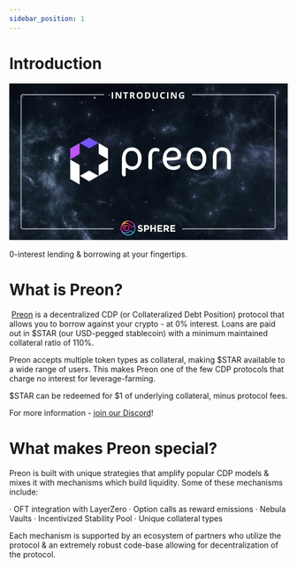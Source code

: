 ```yaml
---
sidebar_position: 1
---
```


# Introduction

![Introduction!](./assets/introduction.jpg "Introduction")

0-interest lending & borrowing at your fingertips.

# What is Preon?

​
[Preon](https://www.preon.finance/) is a decentralized CDP (or Collateralized Debt Position) protocol that allows you to borrow against your crypto - at 0% interest. Loans are paid out in $STAR (our USD-pegged stablecoin) with a minimum maintained collateral ratio of 110%.

Preon accepts multiple token types as collateral, making $STAR available to a wide range of users. This makes Preon one of the few CDP protocols that charge no interest for leverage-farming.

$STAR can be redeemed for $1 of underlying collateral, minus protocol fees.

For more information - [join our Discord](https://discord.com/invite/preon)!

# What makes Preon special?

Preon is built with unique strategies that amplify popular CDP models & mixes it with mechanisms which build liquidity. Some of these mechanisms include:

· OFT integration with LayerZero
· Option calls as reward emissions
· Nebula Vaults
· Incentivized Stability Pool
· Unique collateral types

Each mechanism is supported by an ecosystem of partners who utilize the protocol & an extremely robust code-base allowing for decentralization of the protocol.
